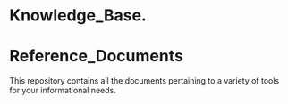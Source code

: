 # Knowledge_Base.

# Reference_Documents

This repository contains all the documents pertaining to a variety of tools for your informational needs.
